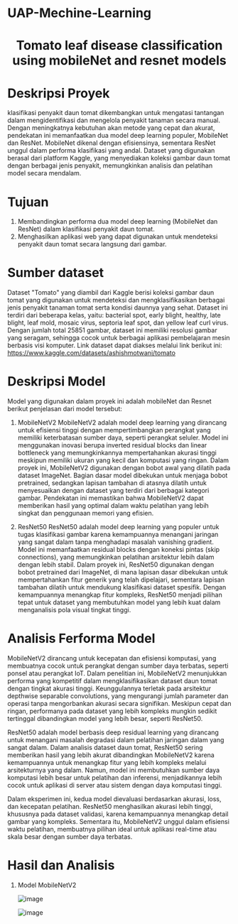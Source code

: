 # UAP-Mechine-Learning



<h1 align="center">Tomato leaf disease classification using mobileNet and resnet models</h1>


# Deskripsi Proyek

klasifikasi penyakit daun tomat dikembangkan untuk mengatasi tantangan dalam mengidentifikasi dan mengelola penyakit tanaman secara manual. Dengan meningkatnya kebutuhan akan metode yang cepat dan akurat, pendekatan ini memanfaatkan dua model deep learning populer, MobileNet dan ResNet. MobileNet dikenal dengan efisiensinya, sementara ResNet unggul dalam performa klasifikasi yang andal. Dataset yang digunakan berasal dari platform Kaggle, yang menyediakan koleksi gambar daun tomat dengan berbagai jenis penyakit, memungkinkan analisis dan pelatihan model secara mendalam.

# Tujuan

1. Membandingkan performa dua model deep learning (MobileNet dan ResNet) dalam klasifikasi penyakit daun tomat.
2. Menghasilkan aplikasi web yang dapat digunakan untuk mendeteksi penyakit daun tomat secara langsung dari gambar.

# Sumber dataset 

Dataset "Tomato" yang diambil dari Kaggle berisi koleksi gambar daun tomat yang digunakan untuk mendeteksi dan mengklasifikasikan berbagai jenis penyakit tanaman tomat serta kondisi daunnya yang sehat. Dataset ini terdiri dari beberapa kelas, yaitu: bacterial spot, early blight, healthy, late blight, leaf mold, mosaic virus, septoria leaf spot, dan yellow leaf curl virus. Dengan jumlah total 25851 gambar, dataset ini memiliki resolusi gambar yang seragam, sehingga cocok untuk berbagai aplikasi pembelajaran mesin berbasis visi komputer. Link dataset dapat diakses melalui link berikut ini: https://www.kaggle.com/datasets/ashishmotwani/tomato



# Deskripsi Model

Model yang digunakan dalam proyek ini adalah mobileNet dan Resnet berikut penjelasan dari model tersebut:
1. MobileNetV2
   MobileNetV2 adalah model deep learning yang dirancang untuk efisiensi tinggi dengan mempertimbangkan perangkat yang memiliki keterbatasan sumber daya, seperti perangkat seluler. Model ini menggunakan inovasi berupa inverted residual blocks dan linear bottleneck yang memungkinkannya mempertahankan akurasi tinggi meskipun memiliki ukuran yang kecil dan komputasi yang ringan. Dalam proyek ini, MobileNetV2 digunakan dengan bobot awal yang dilatih pada dataset ImageNet. Bagian dasar model dibekukan untuk menjaga bobot pretrained, sedangkan lapisan tambahan di atasnya dilatih untuk menyesuaikan dengan dataset yang terdiri dari berbagai kategori gambar. Pendekatan ini memastikan bahwa MobileNetV2 dapat memberikan hasil yang optimal dalam waktu pelatihan yang lebih singkat dan penggunaan memori yang efisien.

2. ResNet50
   ResNet50 adalah model deep learning yang populer untuk tugas klasifikasi gambar karena kemampuannya menangani jaringan yang sangat dalam tanpa menghadapi masalah vanishing gradient. Model ini memanfaatkan residual blocks dengan koneksi pintas (skip connections), yang memungkinkan pelatihan arsitektur lebih dalam dengan lebih stabil. Dalam proyek ini, ResNet50 digunakan dengan bobot pretrained dari ImageNet, di mana lapisan dasar dibekukan untuk mempertahankan fitur generik yang telah dipelajari, sementara lapisan tambahan dilatih untuk mendukung klasifikasi dataset spesifik. Dengan kemampuannya menangkap fitur kompleks, ResNet50 menjadi pilihan tepat untuk dataset yang membutuhkan model yang lebih kuat dalam menganalisis pola visual tingkat tinggi.




# Analisis Ferforma Model 

MobileNetV2 dirancang untuk kecepatan dan efisiensi komputasi, yang membuatnya cocok untuk perangkat dengan sumber daya terbatas, seperti ponsel atau perangkat IoT. Dalam penelitian ini, MobileNetV2 menunjukkan performa yang kompetitif dalam mengklasifikasikan dataset daun tomat dengan tingkat akurasi tinggi. Keunggulannya terletak pada arsitektur depthwise separable convolutions, yang mengurangi jumlah parameter dan operasi tanpa mengorbankan akurasi secara signifikan. Meskipun cepat dan ringan, performanya pada dataset yang lebih kompleks mungkin sedikit tertinggal dibandingkan model yang lebih besar, seperti ResNet50.

ResNet50 adalah model berbasis deep residual learning yang dirancang untuk menangani masalah degradasi dalam pelatihan jaringan dalam yang sangat dalam. Dalam analisis dataset daun tomat, ResNet50 sering memberikan hasil yang lebih akurat dibandingkan MobileNetV2 karena kemampuannya untuk menangkap fitur yang lebih kompleks melalui arsitekturnya yang dalam. Namun, model ini membutuhkan sumber daya komputasi lebih besar untuk pelatihan dan inferensi, menjadikannya lebih cocok untuk aplikasi di server atau sistem dengan daya komputasi tinggi.

Dalam eksperimen ini, kedua model dievaluasi berdasarkan akurasi, loss, dan kecepatan pelatihan. ResNet50 menghasilkan akurasi lebih tinggi, khususnya pada dataset validasi, karena kemampuannya menangkap detail gambar yang kompleks. Sementara itu, MobileNetV2 unggul dalam efisiensi waktu pelatihan, membuatnya pilihan ideal untuk aplikasi real-time atau skala besar dengan sumber daya terbatas.



# Hasil dan Analisis

1. Model MobileNetV2

   ![image](https://github.com/user-attachments/assets/8f924026-241c-4b4b-ae80-4aef0599cc33)

   ![image](https://github.com/user-attachments/assets/efcd936e-d7ae-4905-9512-d81e74c6e59b)


